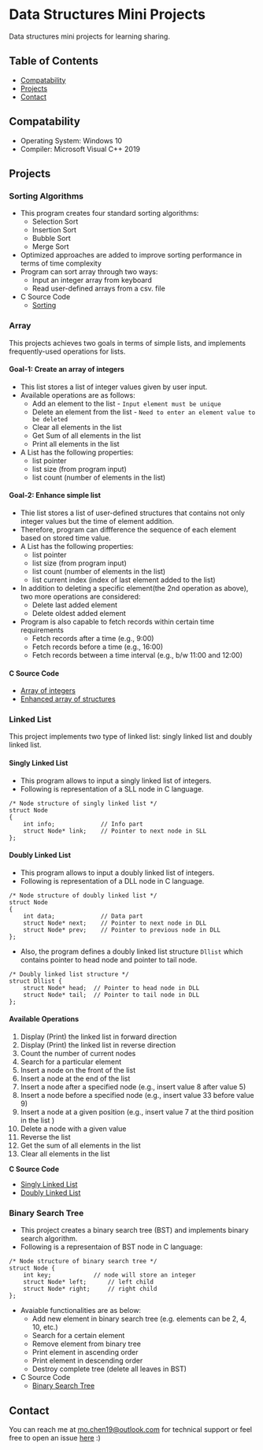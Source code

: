 # Data Structures Mini Projects
Data structures mini projects for learning sharing.

## Table of Contents

- [Compatability](#compatability)
- [Projects](#projects)
- [Contact](#contact)

## Compatability

- Operating System: Windows 10
- Compiler: Microsoft Visual C++ 2019

## Projects
### Sorting Algorithms

- This program creates four standard sorting algorithms: 
  * Selection Sort
  * Insertion Sort
  * Bubble Sort
  * Merge Sort 
- Optimized approaches are added to improve sorting performance in terms of time complexity
- Program can sort array through two ways:
  * Input an integer array from keyboard
  * Read user-defined arrays from a csv. file
- C Source Code
  * [Sorting](https://github.com/mochenxx/data-structures-mini-projects/tree/master/Sorting)

### Array

This projects achieves two goals in terms of simple lists, and implements frequently-used operations for lists.
  
#### Goal-1: Create an array of integers
- This list stores a list of integer values given by user input.
- Available operations are as follows: 
  * Add an element to the list - `Input element must be unique`
  * Delete an element from the list - `Need to enter an element value to be deleted`
  * Clear all elements in the list
  * Get Sum of all elements in the list
  * Print all elements in the list
- A List has the following properties:
  * list pointer
  * list size (from program input)
  * list count (number of elements in the list)

#### Goal-2: Enhance simple list
- Thie list stores a list of user-defined structures that contains not only integer values but the time of element addition.
- Therefore, program can diffference the sequence of each element based on stored time value.
- A List has the following properties:
  * list pointer
  * list size (from program input)
  * list count (number of elements in the list)
  * list current index (index of last element added to the list)
- In addition to deleting a specific element(the 2nd operation as above), two more operations are considered: 
  * Delete last added element
  * Delete oldest added element
- Program is also capable to fetch records within certain time requirements
  * Fetch records after a time (e.g., 9:00)
  * Fetch records before a time (e.g., 16:00)
  * Fetch records between a time interval (e.g., b/w 11:00 and 12:00)

#### C Source Code
  * [Array of integers](https://github.com/mochenxx/data-structures-mini-projects/tree/master/Array/01-Array-of-Integers)
  * [Enhanced array of structures](https://github.com/mochenxx/data-structures-mini-projects/tree/master/Array/02-Array-of-Structures)

### Linked List

This project implements two type of linked list: singly linked list and doubly linked list.
  
#### Singly Linked List
- This program allows to input a singly linked list of integers.
- Following is representation of a SLL node in C language.
```
/* Node structure of singly linked list */
struct Node
{
    int info;             // Info part
    struct Node* link;	  // Pointer to next node in SLL
};
```

#### Doubly Linked List
- This program allows to input a doubly linked list of integers.
- Following is representation of a DLL node in C language.
```
/* Node structure of doubly linked list */
struct Node
{
    int data;             // Data part
    struct Node* next;    // Pointer to next node in DLL
    struct Node* prev;    // Pointer to previous node in DLL
};
```
- Also, the program defines a doubly linked list structure `Dllist` which contains pointer to head node and pointer to tail node.
```
/* Doubly linked list structure */
struct Dllist {
	struct Node* head;	// Pointer to head node in DLL
	struct Node* tail;	// Pointer to tail node in DLL
};
```

#### Available Operations
1. Display (Print) the linked list in forward direction
2. Display (Print) the linked list in reverse direction
3. Count the number of current nodes
4. Search for a particular element
5. Insert a node on the front of the list
6. Insert a node at the end of the list
7. Insert a node after a specified node (e.g., insert value 8 after value 5)
8. Insert a node before a specified node (e.g., insert value 33 before value 9)
9. Insert a node at a given position (e.g., insert value 7 at the third position in the list )
10. Delete a node with a given value
11. Reverse the list
12. Get the sum of all elements in the list
13. Clear all elements in the list

__C Source Code__
  * [Singly Linked List](https://github.com/mochenxx/data-structures-mini-projects/tree/master/Linked-List/Singly-Linked-List)
  * [Doubly Linked List](https://github.com/mochenxx/data-structures-mini-projects/tree/master/Linked-List/Doubly-Linked-List)
  
### Binary Search Tree
- This project creates a binary search tree (BST) and implements binary search algorithm.
- Following is a representaion of BST node in C language:
```
/* Node structure of binary search tree */
struct Node {
	int key;			// node will store an integer
	struct Node* left;		// left child
	struct Node* right;		// right child
};
```
- Avaiable functionalities are as below:
  * Add new element in binary search tree (e.g. elements can be 2, 4, 10, etc.)
  * Search for a certain element
  * Remove element from binary tree
  * Print element in ascending order
  * Print element in descending order
  * Destroy complete tree (delete all leaves in BST)
- C Source Code
  * [Binary Search Tree](https://github.com/mochenxx/data-structures-mini-projects/tree/master/Binary-Search-Tree)

## Contact

You can reach me at mo.chen19@outlook.com for technical support or feel free to open an issue [here](https://github.com/mochenxx/data-structures-mini-projects/issues) :)
